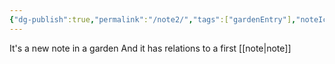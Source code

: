 ```yaml
---
{"dg-publish":true,"permalink":"/note2/","tags":["gardenEntry"],"noteIcon":""}
---
```




It's a new note in a garden
And it has relations to a first [[note\|note]]